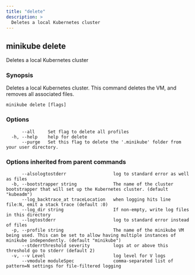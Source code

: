 ```yaml
---
title: "delete"
description: >
  Deletes a local Kubernetes cluster
---
```




## minikube delete

Deletes a local Kubernetes cluster

### Synopsis

Deletes a local Kubernetes cluster. This command deletes the VM, and removes all
associated files.

```
minikube delete [flags]
```

### Options

```
      --all     Set flag to delete all profiles
  -h, --help    help for delete
      --purge   Set this flag to delete the '.minikube' folder from your user directory.
```

### Options inherited from parent commands

```
      --alsologtostderr                  log to standard error as well as files
  -b, --bootstrapper string              The name of the cluster bootstrapper that will set up the Kubernetes cluster. (default "kubeadm")
      --log_backtrace_at traceLocation   when logging hits line file:N, emit a stack trace (default :0)
      --log_dir string                   If non-empty, write log files in this directory
      --logtostderr                      log to standard error instead of files
  -p, --profile string                   The name of the minikube VM being used. This can be set to allow having multiple instances of minikube independently. (default "minikube")
      --stderrthreshold severity         logs at or above this threshold go to stderr (default 2)
  -v, --v Level                          log level for V logs
      --vmodule moduleSpec               comma-separated list of pattern=N settings for file-filtered logging
```

